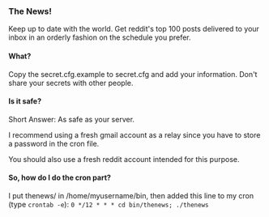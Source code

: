 
### The News!

Keep up to date with the world. Get reddit's top 100 posts delivered to your inbox in an orderly fashion on the schedule you prefer.


#### What?

Copy the secret.cfg.example to secret.cfg and add your information. Don't share your secrets with other people.


#### Is it safe?

Short Answer: As safe as your server.

I recommend using a fresh gmail account as a relay since you have to store a password in the cron file.

You should also use a fresh reddit account intended for this purpose.


#### So, how do I do the cron part?

I put thenews/ in /home/myusername/bin, then added this line to my cron (type `crontab -e`):
`0 */12 * * * cd bin/thenews; ./thenews`
